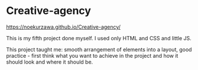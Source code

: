 # Creative-agency

https://noekurzawa.github.io/Creative-agency/

This is my fifth project done myself.
I used only HTML and CSS and little JS.

This project taught me: smooth arrangement of elements into a layout, good practice - first think what you want to achieve in the project and how it should look and where it should be.
